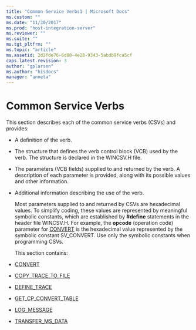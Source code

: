 ```yaml
---
title: "Common Service Verbs1 | Microsoft Docs"
ms.custom: ""
ms.date: "11/30/2017"
ms.prod: "host-integration-server"
ms.reviewer: ""
ms.suite: ""
ms.tgt_pltfrm: ""
ms.topic: "article"
ms.assetid: 2d2fde76-6d80-4e28-9343-5abdb9fca5cf
caps.latest.revision: 3
author: "gplarsen"
ms.author: "hisdocs"
manager: "anneta"
---
```

# Common Service Verbs
This section describes each of the common service verbs (CSVs) and provides:  

- A definition of the verb.  

- The structure that defines the verb control block (VCB) used by the verb. The structure is declared in the WINCSV.H file.  

- The parameters (VCB fields) supplied to and returned by the verb. A description of each parameter is provided, along with its possible values and other information.  

- Additional information describing the use of the verb.  

  Most parameters supplied to and returned by CSVs are hexadecimal values. To simplify coding, these values are represented by meaningful symbolic constants, which are established by **#define** statements in the header file WINCSV.H. For example, the **opcode** (operation code) parameter for [CONVERT](../core/convert2.md) is the hexadecimal value represented by the symbolic constant SV_CONVERT. Use only the symbolic constants when programming CSVs.  

  This section contains:  

- [CONVERT](../core/convert2.md)  

- [COPY_TRACE_TO_FILE](../core/copy-trace-to-file1.md)  

- [DEFINE_TRACE](../core/define-trace1.md)  

- [GET_CP_CONVERT_TABLE](../core/get-cp-convert-table1.md)  

- [LOG_MESSAGE](../core/log-message2.md)  

- [TRANSFER_MS_DATA](../core/transfer-ms-data2.md)
